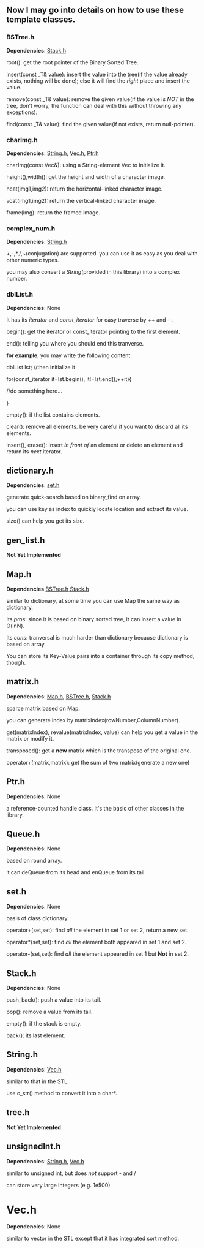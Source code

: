 ## Now I may go into details on how to use these template classes.

### BSTree.h

**Dependencies**: [Stack.h](#Stack.h)

root(): get the root pointer of the Binary Sorted Tree.

insert(const _T& value): insert the value into the tree(if the value already exists, nothing will be done); else it will find the *right* place and insert the value.

remove(const _T& value): remove the given value(if the value is *NOT* in the tree, don't worry, the function can deal with this without throwing any exceptions).

find(const _T& value): find the given value(if not exists, return null-pointer).

### charImg.h

**Dependencies**: [String.h](#String.h), [Vec.h](#Vec.h), [Ptr.h](#Ptr.h)

charImg(const Vec&): using a String-element Vec to initialize it.

height(),width(): get the height and width of a character image.

hcat(img1,img2): return the horizontal-linked character image.

vcat(img1,img2): return the vertical-linked character image.

frame(img): return the framed image.

### complex_num.h

**Dependencies**: [String.h](#String.h)

+,-,*,/,~(conjugation) are supported. you can use it as easy as you deal with other numeric types.

you may also convert a *String*(provided in this library) into a complex number.

### dblList.h

**Dependencies**: None

It has its *iterator* and *const_iterator* for easy traverse by ++ and --.

begin(): get the iterator or const_iterator pointing to the first element.

end(): telling you where you should end this tranverse.

**for example**, you may write the following content:

dblList lst;    //then initialize it

for(const_iterator it=lst.begin(), it!=lst.end();++it){

//do something here...

}

empty(): if the list contains elements.

clear(): remove all elements. be very careful if you want to discard all its elements.

insert(), erase(): insert *in front of* an element or delete an element and return its *next* iterator.

## dictionary.h

**Dependencies**: [set.h](#set.h)

generate quick-search based on binary_find on array.

you can use key as index to quickly locate location and extract its value.

size() can help you get its size.

## gen_list.h

**Not Yet Implemented**

## Map.h

**Dependencies** [BSTree.h](#BSTree.h),[Stack.h](#Stack.h)

similar to dictionary, at some time you can use Map the same way as dictionary.

Its *pros*: since it is based on binary sorted tree, it can insert a value in O(lnN).

Its *cons*: tranversal is much harder than dictionary because dictionary is based on array.

You can store its Key-Value pairs into a container through its copy method, though.

## matrix.h

**Dependencies**: [Map.h](#Map.h), [BSTree.h](#BSTree.h), [Stack.h](#Stack.h)

sparce matrix based on Map.

you can generate index by matrixIndex(rowNumber,ColumnNumber).

get(matrixIndex), revalue(matrixIndex, value) can help you get a value in the matrix or modify it.

transposed(): get a **new** matrix which is the transpose of the original one.

operator+(matrix,matrix): get the sum of two matrix(generate a new one)

## Ptr.h

**Dependencies**: None

a reference-counted handle class. It's the basic of other classes in the library.

## Queue.h

**Dependencies**: None

based on round array.

it can deQueue from its head and enQueue from its tail.

## set.h

**Dependencies**: None

basis of class dictionary.

operator+(set,set): find *all* the element in set 1 or set 2, return a new set.

operator*(set,set): find *all* the element both appeared in set 1 and set 2.

operator-(set,set): find *all* the element appeared in set 1 but **Not** in set 2.

## Stack.h

**Dependencies**: None

push_back(): push a value into its tail.

pop(): remove a value from its tail.

empty(): if the stack is empty.

back(): its last element.

## String.h

**Dependencies**: [Vec.h](#Vec.h)

similar to that in the STL.

use c_str() method to convert it into a char*.

## tree.h

**Not Yet Implemented**

## unsignedInt.h

**Dependencies**: [String.h](#String.h), [Vec.h](#Vec.h)

similar to unsigned int, but does *not* support - and /

can store very large integers (e.g. 1e500)

# Vec.h

**Dependencies**: None

similar to vector in the STL except that it has integrated sort method.

